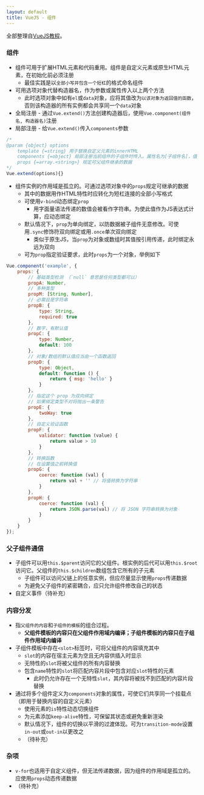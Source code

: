 ```yaml
---
layout: default
title: VueJS - 组件
---
```


全部整理自[VueJS教程](http://vuejs.org.cn/guide)。

### 组件
- 组件可用于扩展HTML元素和代码重用。组件是自定义元素或原生HTML元素，在初始化前必须注册
    * 最佳实践是以`全部小写并包含一个短杠`的格式命名组件
- 可用选项对象代替构造器名，作为参数或属性传入以上两个方法
    * 此时选项对象中如有`el`或`data`对象，应将其值改为`以该对象为返回值的函数`，否则该构造器的所有实例都会共享同一个`data`对象
- 全局注册 - 通过`Vue.extend()`方法创建构造器后，使用`Vue.component(组件名, 构造器名)`注册
- 局部注册 - 给`Vue.extend()`传入`components`参数

```javascript
/*
@param {object} options
    template {=string} 用于替换自定义元素的innerHTML
    components {=object} 局部注册当前组件的子组件时传入。属性名为[子组件名]，值为[子组件构造器]
    props {=array.<string>} 规定可父组件继承的数据
*/
Vue.extend(options){}
```

- 组件实例的作用域是孤立的。可通过选项对象中的`props`规定可继承的数据
    * 其中的数据用作HTML特性时应转化为短杠连接的全部小写格式
    * 可使用`v-bind`动态绑定`prop`
        - 用字面量语法传递的数值会被看作字符串。为使此值作为JS表达式计算，应动态绑定
    * 默认情况下，`prop`为单向绑定，以防数据被子组件无意修改。可使用`.sync`修饰符双向绑定或用`.once`单次双向绑定
        - 类似于原生JS，当`prop`为对象或数组时其值按引用传递，此时绑定永远为双向
    * 可为`prop`指定验证要求，此时`props`为一个对象，举例如下

```javascript
Vue.component('example', {
    props: {
        // 基础类型检测 （`null` 意思是任何类型都可以）
        propA: Number,
        // 多种类型
        propM: [String, Number],
        // 必需且是字符串
        propB: {
            type: String,
            required: true
        },
        // 数字，有默认值
        propC: {
            type: Number,
            default: 100
        },
        // 对象/数组的默认值应当由一个函数返回
        propD: {
            type: Object,
            default: function () {
                return { msg: 'hello' }
            }
        },
        // 指定这个 prop 为双向绑定
        // 如果绑定类型不对将抛出一条警告
        propE: {
            twoWay: true
        },
        // 自定义验证函数
        propF: {
            validator: function (value) {
                return value > 10
            }
        },
        // 转换函数
        // 在设置值之前转换值
        propG: {
            coerce: function (val) {
                return val + '' // 将值转换为字符串
            }
        },
        propH: {
            coerce: function (val) {
                return JSON.parse(val) // 将 JSON 字符串转换为对象
            }
        }
    }
});
```

### 父子组件通信

- 子组件可以用`this.$parent`访问它的父组件。根实例的后代可以用`this.$root`访问它。父组件的`this.$children`数组包含它所有的子元素
    * 子组件可以访问父链上的任意实例，但应尽量显示使用`props`传递数据
    * 为避免父子组件的紧密耦合，应只允许组件修改自己的状态
- 自定义事件（待补充）

### 内容分发

- 指`父组件的内容`和`子组件的模板`的组合过程。
    * **父组件模板的内容只在父组件作用域内编译；子组件模板的内容只在子组件作用域内编译**
- 子组件模板中存在`<slot>`标签时，可将父组件的内容填充其中
    * `slot`的内容在宿主元素为空且无内容供插入时显示
    * 无特性的`slot`将被父组件的所有内容替换
    * 包含`name`特性的`slot`将匹配内容片段中包含对应`slot`特性的元素
        - 此时仍允许存在一个无特性`slot`，其内容将被找不到匹配的内容片段替换
- 通过将多个组件定义为`components`对象的属性，可使它们共享同一个挂载点（即用于替换内容的自定义元素）
    * 使用元素的`is`特性动态切换组件
    * 为元素添加`keep-alive`特性，可保留其状态或避免重新渲染
    * 默认情况下，组件的切换以平滑的过渡体现。可为`transition-mode`设置`in-out`或`out-in`以更改之
    * （待补充）

### 杂项
- `v-for`也适用于自定义组件，但无法传递数据，因为组件的作用域是孤立的。应使用`props`动态传递数据
- （待补充）
    